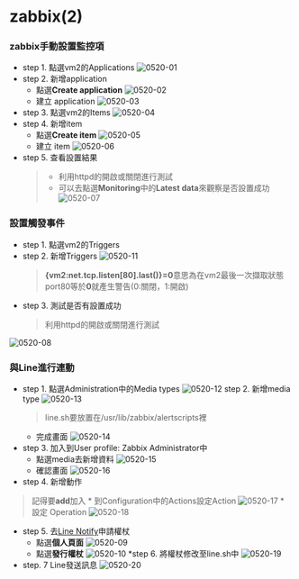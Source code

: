 # zabbix(2)
### zabbix手動設置監控項
* step 1. 點選vm2的Applications
    ![0520-01](./20200520/0520-01.png)
* step 2. 新增application
    * 點選**Create application**
        ![0520-02](./20200520/0520-02.png)
    * 建立 application
        ![0520-03](./20200520/0520-03.png)
* step 3. 點選vm2的Items
    ![0520-04](./20200520/0520-04.png)
* step 4. 新增item
    * 點選**Create item**
        ![0520-05](./20200520/0520-05.png)
    * 建立 item
        ![0520-06](./20200520/0520-06.png)
* step 5. 查看設置結果
    >* 利用httpd的開啟或關閉進行測試
    >* 可以去點選**Monitoring**中的**Latest data**來觀察是否設置成功
![0520-07](./20200520/0520-07.png)
### 設置觸發事件
* step 1. 點選vm2的Triggers
* step 2. 新增Triggers
    ![0520-11](./20200520/0520-11.png)
    > **{vm2:net.tcp.listen[80].last()}=0**意思為在vm2最後一次擷取狀態port80等於**0**就產生警告(0:關閉，1:開啟)
* step 3. 測試是否有設置成功
    >利用httpd的開啟或關閉進行測試

![0520-08](./20200520/0520-08.png)
### 與Line進行連動
* step 1. 點選Administration中的Media types
    ![0520-12](./20200520/0520-12.png)
step 2. 新增media type
    ![0520-13](./20200520/0520-13.png)
    >line.sh要放置在/usr/lib/zabbix/alertscripts裡
    * 完成畫面
        ![0520-14](./20200520/0520-14.png)
* step 3. 加入到User profile: Zabbix Administrator中
    * 點選media去新增資料
        ![0520-15](./20200520/0520-15.png)
    * 確認畫面
        ![0520-16](./20200520/0520-16.png)
* step 4. 新增動作
> 記得要**add**加入
    * 到Configuration中的Actions設定Action
        ![0520-17](./20200520/0520-17.png)
    * 設定 Operation
        ![0520-18](./20200520/0520-18.png)
* step 5. 去[Line Notify](https://notify-bot.line.me/zh_TW/)申請權杖
    * 點選**個人頁面**
        ![0520-09](./20200520/0520-09.png)
    * 點選**發行權杖**
        ![0520-10](./20200520/0520-10.png)
*step 6. 將權杖修改至line.sh中
    ![0520-19](./20200520/0520-19.png)
* step. 7 Line發送訊息
    ![0520-20](./20200520/0520-20.png)

